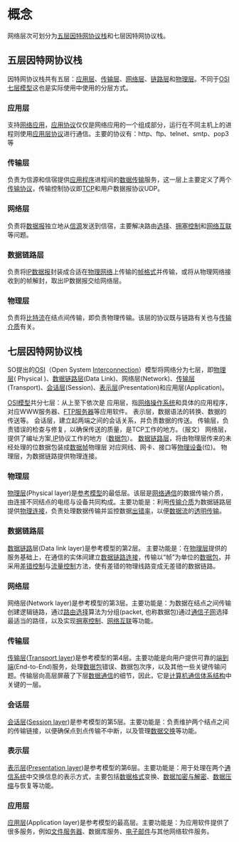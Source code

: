 
# 概念

网络层次可划分为[五层因特网协议栈](https://baike.baidu.com/item/%E4%BA%94%E5%B1%82%E5%9B%A0%E7%89%B9%E7%BD%91%E5%8D%8F%E8%AE%AE%E6%A0%88/8353884?fromModule=lemma_inlink)和七层因特网协议栈。

## 五层因特网协议栈

因特网协议栈共有五层：[应用层](https://baike.baidu.com/item/%E5%BA%94%E7%94%A8%E5%B1%82/4329788?fromModule=lemma_inlink)、[传输层](https://baike.baidu.com/item/%E4%BC%A0%E8%BE%93%E5%B1%82/4329536?fromModule=lemma_inlink)、[网络层](https://baike.baidu.com/item/%E7%BD%91%E7%BB%9C%E5%B1%82/4329439?fromModule=lemma_inlink)、[链路层](https://baike.baidu.com/item/%E9%93%BE%E8%B7%AF%E5%B1%82/10624635?fromModule=lemma_inlink)和[物理层](https://baike.baidu.com/item/%E7%89%A9%E7%90%86%E5%B1%82/4329158?fromModule=lemma_inlink)。不同于[OSI七层模型](https://baike.baidu.com/item/OSI%E4%B8%83%E5%B1%82%E6%A8%A1%E5%9E%8B/9763441?fromModule=lemma_inlink)这也是实际使用中使用的分层方式。

### 应用层

支持[网络应用](https://baike.baidu.com/item/%E7%BD%91%E7%BB%9C%E5%BA%94%E7%94%A8/2196523?fromModule=lemma_inlink)，[应用协议](https://baike.baidu.com/item/%E5%BA%94%E7%94%A8%E5%8D%8F%E8%AE%AE/5927523?fromModule=lemma_inlink)仅仅是网络应用的一个组成部分，运行在不同主机上的进程则使用[应用层协议](https://baike.baidu.com/item/%E5%BA%94%E7%94%A8%E5%B1%82%E5%8D%8F%E8%AE%AE/3668945?fromModule=lemma_inlink)进行通信。主要的协议有：http、ftp、telnet、smtp、pop3等

### 传输层

负责为信源和信宿提供[应用程序](https://baike.baidu.com/item/%E5%BA%94%E7%94%A8%E7%A8%8B%E5%BA%8F/5985445?fromModule=lemma_inlink)进程间的[数据传输](https://baike.baidu.com/item/%E6%95%B0%E6%8D%AE%E4%BC%A0%E8%BE%93/2987565?fromModule=lemma_inlink)服务，这一层上主要定义了两个[传输协议](https://baike.baidu.com/item/%E4%BC%A0%E8%BE%93%E5%8D%8F%E8%AE%AE/8048821?fromModule=lemma_inlink)，传输控制协议即[TCP](https://baike.baidu.com/item/TCP/33012?fromModule=lemma_inlink)和用户数据报协议UDP。

### 网络层

负责将[数据报](https://baike.baidu.com/item/%E6%95%B0%E6%8D%AE%E6%8A%A5/2194617?fromModule=lemma_inlink)独立地从[信源](https://baike.baidu.com/item/%E4%BF%A1%E6%BA%90/9032775?fromModule=lemma_inlink)发送到信宿，主要解决路由[选择](https://baike.baidu.com/item/%E9%80%89%E6%8B%A9/980212?fromModule=lemma_inlink)、[拥塞控制](https://baike.baidu.com/item/%E6%8B%A5%E5%A1%9E%E6%8E%A7%E5%88%B6/732651?fromModule=lemma_inlink)和[网络互联](https://baike.baidu.com/item/%E7%BD%91%E7%BB%9C%E4%BA%92%E8%81%94/10501073?fromModule=lemma_inlink)等问题。

### 数据链路层

负责将[IP数据报](https://baike.baidu.com/item/IP%E6%95%B0%E6%8D%AE%E6%8A%A5/1581132?fromModule=lemma_inlink)封装成合适在[物理网络](https://baike.baidu.com/item/%E7%89%A9%E7%90%86%E7%BD%91%E7%BB%9C/6639862?fromModule=lemma_inlink)上传输的[帧格式](https://baike.baidu.com/item/%E5%B8%A7%E6%A0%BC%E5%BC%8F/5921425?fromModule=lemma_inlink)并传输，或将从物理网络接收到的帧解封，取出IP数据报交给网络层。

### 物理层

负责将[比特流](https://baike.baidu.com/item/%E6%AF%94%E7%89%B9%E6%B5%81/6435599?fromModule=lemma_inlink)在结点间传输，即负责物理传输。该层的协议既与链路有关也与[传输介质](https://baike.baidu.com/item/%E4%BC%A0%E8%BE%93%E4%BB%8B%E8%B4%A8/5538029?fromModule=lemma_inlink)有关。

## 七层因特网协议栈

SO提出的[OSI](https://baike.baidu.com/item/OSI/5520?fromModule=lemma_inlink)（Open System [Interconnection](https://baike.baidu.com/item/Interconnection/3788441?fromModule=lemma_inlink)）模型将网络分为七层，即[物理层](https://baike.baidu.com/item/%E7%89%A9%E7%90%86%E5%B1%82/0?fromModule=lemma_inlink)( Physical )、[数据链路层](https://baike.baidu.com/item/%E6%95%B0%E6%8D%AE%E9%93%BE%E8%B7%AF%E5%B1%82/4329290?fromModule=lemma_inlink)(Data Link)、网络层(Network)、[传输层](https://baike.baidu.com/item/%E4%BC%A0%E8%BE%93%E5%B1%82/0?fromModule=lemma_inlink)(Transport)、[会话层](https://baike.baidu.com/item/%E4%BC%9A%E8%AF%9D%E5%B1%82/4329656?fromModule=lemma_inlink)(Session)、[表示层](https://baike.baidu.com/item/%E8%A1%A8%E7%A4%BA%E5%B1%82/4329716?fromModule=lemma_inlink)(Presentation)和应用层(Application)。

[OSI模型](https://baike.baidu.com/item/OSI%E6%A8%A1%E5%9E%8B/10119902?fromModule=lemma_inlink)共分七层：从上至下依次是
应用层，指[网络操作系统](https://baike.baidu.com/item/%E7%BD%91%E7%BB%9C%E6%93%8D%E4%BD%9C%E7%B3%BB%E7%BB%9F/3997?fromModule=lemma_inlink)和具体的应用程序，对应WWW服务器、[FTP服务器](https://baike.baidu.com/item/FTP%E6%9C%8D%E5%8A%A1%E5%99%A8/1926327?fromModule=lemma_inlink)等应用软件。
表示层，数据语法的转换、数据的传送等。
会话层，建立起两端之间的会话关系，并负责数据的传送。
传输层，负责错误的检查与修复，以确保传送的质量，是TCP工作的地方。（报文）
网络层，提供了编址方案,[IP](https://baike.baidu.com/item/IP/224599?fromModule=lemma_inlink)协议工作的地方（[数据包](https://baike.baidu.com/item/%E6%95%B0%E6%8D%AE%E5%8C%85/489739?fromModule=lemma_inlink)）。
[数据链路层](https://baike.baidu.com/item/%E6%95%B0%E6%8D%AE%E9%93%BE%E8%B7%AF%E5%B1%82/0?fromModule=lemma_inlink)，将由物理层传来的未经处理的位数据包装成[数据帧](https://baike.baidu.com/item/%E6%95%B0%E6%8D%AE%E5%B8%A7/10571824?fromModule=lemma_inlink)物理层 对应网线、网卡、接口等[物理设备](https://baike.baidu.com/item/%E7%89%A9%E7%90%86%E8%AE%BE%E5%A4%87/2692368?fromModule=lemma_inlink)(位)。
物理层，为数据链路提供物理连接。

### 物理层

[物理层](https://baike.baidu.com/item/%E7%89%A9%E7%90%86%E5%B1%82/0?fromModule=lemma_inlink)(Physical layer)是[参考模型](https://baike.baidu.com/item/%E5%8F%82%E8%80%83%E6%A8%A1%E5%9E%8B/5920412?fromModule=lemma_inlink)的最低层。该层是[网络通信](https://baike.baidu.com/item/%E7%BD%91%E7%BB%9C%E9%80%9A%E4%BF%A1/9636548?fromModule=lemma_inlink)的数据传输介质，由连接不同结点的电缆与设备共同构成。主要功能是：利用[传输介质](https://baike.baidu.com/item/%E4%BC%A0%E8%BE%93%E4%BB%8B%E8%B4%A8/0?fromModule=lemma_inlink)为数据链路层提供[物理连接](https://baike.baidu.com/item/%E7%89%A9%E7%90%86%E8%BF%9E%E6%8E%A5/7348447?fromModule=lemma_inlink)，负责处理数据传输并监控数据[出错率](https://baike.baidu.com/item/%E5%87%BA%E9%94%99%E7%8E%87/53343843?fromModule=lemma_inlink)，以便[数据流](https://baike.baidu.com/item/%E6%95%B0%E6%8D%AE%E6%B5%81/3002243?fromModule=lemma_inlink)的[透明传输](https://baike.baidu.com/item/%E9%80%8F%E6%98%8E%E4%BC%A0%E8%BE%93/9880413?fromModule=lemma_inlink)。

### 数据链路层

[数据链路](https://baike.baidu.com/item/%E6%95%B0%E6%8D%AE%E9%93%BE%E8%B7%AF/7181323?fromModule=lemma_inlink)层(Data link layer)是参考模型的第2层。 主要功能是：在[物理层](https://baike.baidu.com/item/%E7%89%A9%E7%90%86%E5%B1%82/0?fromModule=lemma_inlink)提供的服务基础上，在通信的实体间建立[数据链路连接](https://baike.baidu.com/item/%E6%95%B0%E6%8D%AE%E9%93%BE%E8%B7%AF%E8%BF%9E%E6%8E%A5/15533725?fromModule=lemma_inlink)，传输以“帧”为单位的[数据包](https://baike.baidu.com/item/%E6%95%B0%E6%8D%AE%E5%8C%85/0?fromModule=lemma_inlink)，并采用[差错控制](https://baike.baidu.com/item/%E5%B7%AE%E9%94%99%E6%8E%A7%E5%88%B6/1614020?fromModule=lemma_inlink)与[流量控制](https://baike.baidu.com/item/%E6%B5%81%E9%87%8F%E6%8E%A7%E5%88%B6/3441910?fromModule=lemma_inlink)方法，使有差错的物理线路变成无差错的数据链路。

### 网络层

网络层(Network layer)是参考模型的第3层。主要功能是：为数据在结点之间传输创建逻辑链路，通过[路由选择](https://baike.baidu.com/item/%E8%B7%AF%E7%94%B1%E9%80%89%E6%8B%A9/10824858?fromModule=lemma_inlink)算法为分组(packet, 也称数据包)通过[通信子网](https://baike.baidu.com/item/%E9%80%9A%E4%BF%A1%E5%AD%90%E7%BD%91/10999928?fromModule=lemma_inlink)选择最适当的路径，以及实现[拥塞控制](https://baike.baidu.com/item/%E6%8B%A5%E5%A1%9E%E6%8E%A7%E5%88%B6/0?fromModule=lemma_inlink)、[网络互联](https://baike.baidu.com/item/%E7%BD%91%E7%BB%9C%E4%BA%92%E8%81%94/0?fromModule=lemma_inlink)等功能。

### 传输层

[传输层](https://baike.baidu.com/item/%E4%BC%A0%E8%BE%93%E5%B1%82/0?fromModule=lemma_inlink)([Transport layer](https://baike.baidu.com/item/Transport%20layer/1555630?fromModule=lemma_inlink))是参考模型的第4层。主要功能是向用户提供可靠的[端到端](https://baike.baidu.com/item/%E7%AB%AF%E5%88%B0%E7%AB%AF/8851783?fromModule=lemma_inlink)(End-to-End)服务，处理[数据包](https://baike.baidu.com/item/%E6%95%B0%E6%8D%AE%E5%8C%85/0?fromModule=lemma_inlink)错误、数据包次序，以及其他一些关键传输问题。传输层向高层屏蔽了下层[数据通信](https://baike.baidu.com/item/%E6%95%B0%E6%8D%AE%E9%80%9A%E4%BF%A1/897073?fromModule=lemma_inlink)的细节，因此，它是[计算机通信](https://baike.baidu.com/item/%E8%AE%A1%E7%AE%97%E6%9C%BA%E9%80%9A%E4%BF%A1/8082711?fromModule=lemma_inlink)[体系结构](https://baike.baidu.com/item/%E4%BD%93%E7%B3%BB%E7%BB%93%E6%9E%84/8174145?fromModule=lemma_inlink)中关键的一层。

### 会话层

[会话层](https://baike.baidu.com/item/%E4%BC%9A%E8%AF%9D%E5%B1%82/0?fromModule=lemma_inlink)([Session layer](https://baike.baidu.com/item/Session%20layer/964341?fromModule=lemma_inlink))是参考模型的第5层。主要功能是：负责维护两个结点之间的传输链接，以便确保点到点传输不中断，以及管理[数据交换](https://baike.baidu.com/item/%E6%95%B0%E6%8D%AE%E4%BA%A4%E6%8D%A2/1586256?fromModule=lemma_inlink)等功能。

### 表示层

[表示层](https://baike.baidu.com/item/%E8%A1%A8%E7%A4%BA%E5%B1%82/0?fromModule=lemma_inlink)([Presentation layer](https://baike.baidu.com/item/Presentation%20layer/1129041?fromModule=lemma_inlink))是参考模型的第6层。主要功能是：用于处理在两个[通信系统](https://baike.baidu.com/item/%E9%80%9A%E4%BF%A1%E7%B3%BB%E7%BB%9F/1975602?fromModule=lemma_inlink)中交换信息的表示方式，主要包括[数据格式](https://baike.baidu.com/item/%E6%95%B0%E6%8D%AE%E6%A0%BC%E5%BC%8F/5198733?fromModule=lemma_inlink)变换、[数据加密与解密](https://baike.baidu.com/item/%E6%95%B0%E6%8D%AE%E5%8A%A0%E5%AF%86%E4%B8%8E%E8%A7%A3%E5%AF%86/7112126?fromModule=lemma_inlink)、[数据压缩](https://baike.baidu.com/item/%E6%95%B0%E6%8D%AE%E5%8E%8B%E7%BC%A9/5198909?fromModule=lemma_inlink)与恢复等功能。

### 应用层

[应用层](https://baike.baidu.com/item/%E5%BA%94%E7%94%A8%E5%B1%82/0?fromModule=lemma_inlink)(Application layer)是参考模型的最高层。主要功能是：为应用软件提供了很多服务，例如[文件服务器](https://baike.baidu.com/item/%E6%96%87%E4%BB%B6%E6%9C%8D%E5%8A%A1%E5%99%A8/10037219?fromModule=lemma_inlink)、数据库服务、[电子邮件](https://baike.baidu.com/item/%E7%94%B5%E5%AD%90%E9%82%AE%E4%BB%B6/111106?fromModule=lemma_inlink)与其他网络软件服务。
